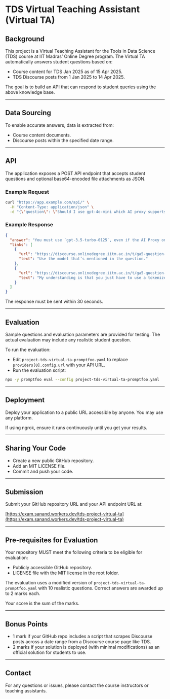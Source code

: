 # TDS Virtual Teaching Assistant (Virtual TA)

## Background

This project is a Virtual Teaching Assistant for the Tools in Data Science (TDS) course at IIT Madras’ Online Degree program. The Virtual TA automatically answers student questions based on:

- Course content for TDS Jan 2025 as of 15 Apr 2025.
- TDS Discourse posts from 1 Jan 2025 to 14 Apr 2025.

The goal is to build an API that can respond to student queries using the above knowledge base.

---

## Data Sourcing

To enable accurate answers, data is extracted from:

- Course content documents.
- Discourse posts within the specified date range.

---

## API

The application exposes a POST API endpoint that accepts student questions and optional base64-encoded file attachments as JSON.

### Example Request

```bash
curl "https://app.example.com/api/" \
  -H "Content-Type: application/json" \
  -d "{\"question\": \"Should I use gpt-4o-mini which AI proxy supports, or gpt3.5 turbo?\", \"image\": \"$(base64 -w0 project-tds-virtual-ta-q1.webp)\"}"
```

### Example Response

```json
{
  "answer": "You must use `gpt-3.5-turbo-0125`, even if the AI Proxy only supports `gpt-4o-mini`. Use the OpenAI API directly for this question.",
  "links": [
    {
      "url": "https://discourse.onlinedegree.iitm.ac.in/t/ga5-question-8-clarification/155939/4",
      "text": "Use the model that’s mentioned in the question."
    },
    {
      "url": "https://discourse.onlinedegree.iitm.ac.in/t/ga5-question-8-clarification/155939/3",
      "text": "My understanding is that you just have to use a tokenizer, similar to what Prof. Anand used, to get the number of tokens and multiply that by the given rate."
    }
  ]
}
```

The response must be sent within 30 seconds.

---

## Evaluation

Sample questions and evaluation parameters are provided for testing. The actual evaluation may include any realistic student question.

To run the evaluation:

- Edit `project-tds-virtual-ta-promptfoo.yaml` to replace `providers[0].config.url` with your API URL.
- Run the evaluation script:

```bash
npx -y promptfoo eval --config project-tds-virtual-ta-promptfoo.yaml
```

---

## Deployment

Deploy your application to a public URL accessible by anyone. You may use any platform.

If using ngrok, ensure it runs continuously until you get your results.

---

## Sharing Your Code

- Create a new public GitHub repository.
- Add an MIT LICENSE file.
- Commit and push your code.

---

## Submission

Submit your GitHub repository URL and your API endpoint URL at:

[https://exam.sanand.workers.dev/tds-project-virtual-ta](https://exam.sanand.workers.dev/tds-project-virtual-ta)

---

## Pre-requisites for Evaluation

Your repository MUST meet the following criteria to be eligible for evaluation:

- Publicly accessible GitHub repository.
- LICENSE file with the MIT license in the root folder.

The evaluation uses a modified version of `project-tds-virtual-ta-promptfoo.yaml` with 10 realistic questions. Correct answers are awarded up to 2 marks each.

Your score is the sum of the marks.

---

## Bonus Points

- 1 mark if your GitHub repo includes a script that scrapes Discourse posts across a date range from a Discourse course page like TDS.
- 2 marks if your solution is deployed (with minimal modifications) as an official solution for students to use.

---

## Contact

For any questions or issues, please contact the course instructors or teaching assistants.
